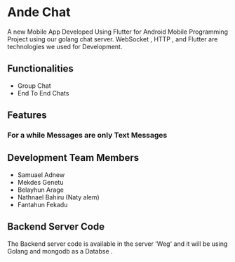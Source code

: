 # Ande Chat

A new Mobile App Developed Using Flutter for Android Mobile Programming Project using our golang chat server.
WebSocket  , HTTP , and Flutter are technologies we used for Development.

## Functionalities 
- Group Chat
- End To End Chats

## Features 
### For a while Messages are only Text Messages 


## Development Team Members 
- Samuael Adnew 
- Mekdes Genetu 
- Belayhun Arage
- Nathnael Bahiru (Naty alem)
- Fantahun Fekadu 

## Backend Server Code 
The Backend server code is available in the server 'Weg' and it will be using
Golang and mongodb as a Databse .
